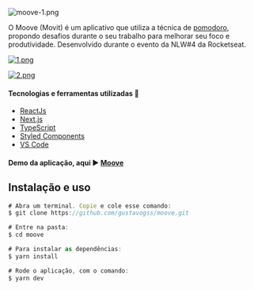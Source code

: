 ![moove-1.png](https://gustavosouza.site/nwl4/images/2021/02/26/moove-1.png)

O Moove (Movit) é um aplicativo que utiliza a técnica de [pomodoro](http://https://pt.wikipedia.org/wiki/T%C3%A9cnica_pomodoro "pomodoro"), propondo desafios durante o seu trabalho para melhorar seu foco e produtividade. Desenvolvido durante o evento da NLW#4 da Rocketseat.

[![1.png](https://gustavosouza.site/nwl4/images/2021/02/26/1.png)](https://gustavosouza.site/nwl4/image/kLK)

[![2.png](https://gustavosouza.site/nwl4/images/2021/02/26/2.png)](https://gustavosouza.site/nwl4/image/oA0)


#### Tecnologias e ferramentas utilizadas 🚀

- [ReactJs](https://pt-br.reactjs.org/ "ReactJs")
- [Next.js](https://nextjs.org/ "Next.js")
- [TypeScript](https://www.typescriptlang.org/ "TypeScript")
- [Styled Components](https://styled-components.com/ "Styled Components")
- [VS Code](https://code.visualstudio.com/ "VS Code") 

#### Demo da aplicação, aqui  ▶ [Moove](https://moveit-beige-one.vercel.app/ "moveit")

## Instalação e uso

```javascript
# Abra um terminal. Copie e cole esse comando:
$ git clone https://github.com/gustavogss/moove.git

# Entre na pasta:
$ cd moove

# Para instalar as dependências:
$ yarn install

# Rode o aplicação, com o comando:
$ yarn dev

